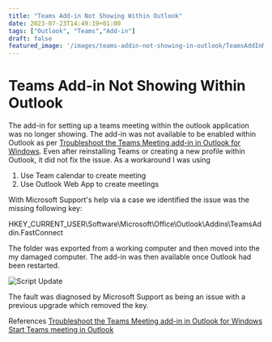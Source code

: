 ```yaml
---
title: "Teams Add-in Not Showing Within Outlook"
date: 2023-07-23T14:49:19+01:00
tags: ["Outlook", "Teams","Add-in"]
draft: false
featured_image: '/images/teams-addin-not-showing-in-outlook/TeamsAddInMissing.png'
---
```


# Teams Add-in Not Showing Within Outlook

The add-in for setting up a teams meeting within the outlook application was no longer showing. The add-in was not available to be enabled within Outlook as per [Troubleshoot the Teams Meeting add-in in Outlook for Windows](https://support.microsoft.com/en-gb/office/). Even after reinstalling Teams or creating a new profile within Outlook, it did not fix the issue. As a workaround I was using 

 1. Use Team calendar to create meeting
 2. Use Outlook Web App to create meetings

With Microsoft Support's help via a case we identified the issue was the missing following key:  

HKEY_CURRENT_USER\Software\Microsoft\Office\Outlook\Addins\TeamsAddin.FastConnect

The folder was exported from a working computer and then moved into the my damaged computer. The add-in was then available once Outlook had been restarted.

![Script Update](../images/teams-addin-not-showing-in-outlook/TeamsAddInMissing.png)

The fault was diagnosed by Microsoft Support as being an issue with a previous upgrade which removed the key.

References
[Troubleshoot the Teams Meeting add-in in Outlook for Windows](https://support.microsoft.com/en-gb/office/)
[Start Teams meeting in Outlook](https://techcommunity.microsoft.com/t5/microsoft-teams/start-teams-meeting-in-outlook/m-p/1335513)
